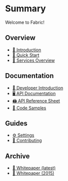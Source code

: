# Summary
Welcome to Fabric!

## Overview
* [🤔 Introduction][readme]
* [👀 Quick Start][quickstart]
* [🏦 Services Overview][services]

## Documentation
* [🤯 Developer Introduction][developers]
* [🖥️ API Documentation][api-docs]
* [🖨️ API Reference Sheet][api-md]
* [📜 Code Samples][api-examples]

## Guides
* [⚙️ Settings][settings]
* [💁 Contributing][contributing]

## Archive
* [📄 Whitepaper (latest)][whitepaper]
* [📃 Whitepaper (2015)][whitepaper-2015]

[api-md]: API.md
[api-docs]: https://dev.fabric.pub/docs
[api-examples]: https://dev.fabric.pub/examples

[readme]: README.md
[welcome]: WELCOME.md
[quickstart]: QUICKSTART.md
[whitepaper]: whitepaper.md
[whitepaper-2015]: whitepaper-2015.md
[developers]: DEVELOPERS.md
[actors]: ACTORS.md
[services]: SERVICES.md
[settings]: SETTINGS.md
[contributing]: CONTRIBUTING.md

